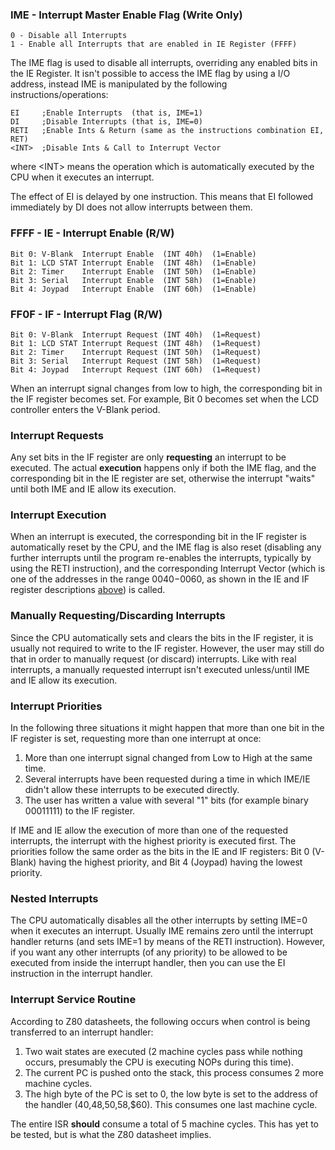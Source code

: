 ### IME - Interrupt Master Enable Flag (Write Only)

```
0 - Disable all Interrupts
1 - Enable all Interrupts that are enabled in IE Register (FFFF)
```

The IME flag is used to disable all interrupts, overriding any enabled
bits in the IE Register. It isn't possible to access the IME flag by
using a I/O address, instead IME is manipulated by
the following instructions/operations:

```
EI     ;Enable Interrupts  (that is, IME=1)
DI     ;Disable Interrupts (that is, IME=0)
RETI   ;Enable Ints & Return (same as the instructions combination EI, RET)
<INT>  ;Disable Ints & Call to Interrupt Vector
```

where \<INT\> means the operation which is automatically executed by the
CPU when it executes an interrupt.

The effect of EI is delayed by one instruction. This means that EI
followed immediately by DI does not allow interrupts between them.

### FFFF - IE - Interrupt Enable (R/W)

```
Bit 0: V-Blank  Interrupt Enable  (INT 40h)  (1=Enable)
Bit 1: LCD STAT Interrupt Enable  (INT 48h)  (1=Enable)
Bit 2: Timer    Interrupt Enable  (INT 50h)  (1=Enable)
Bit 3: Serial   Interrupt Enable  (INT 58h)  (1=Enable)
Bit 4: Joypad   Interrupt Enable  (INT 60h)  (1=Enable)
```

### FF0F - IF - Interrupt Flag (R/W)

```
Bit 0: V-Blank  Interrupt Request (INT 40h)  (1=Request)
Bit 1: LCD STAT Interrupt Request (INT 48h)  (1=Request)
Bit 2: Timer    Interrupt Request (INT 50h)  (1=Request)
Bit 3: Serial   Interrupt Request (INT 58h)  (1=Request)
Bit 4: Joypad   Interrupt Request (INT 60h)  (1=Request)
```

When an interrupt signal changes from low to high, the
corresponding bit in the IF register becomes set. For example, Bit 0
becomes set when the LCD controller enters the V-Blank period.

### Interrupt Requests

Any set bits in the IF register are only **requesting** an interrupt to be
executed. The actual **execution** happens only if both the IME flag, and
the corresponding bit in the IE register are set, otherwise the
interrupt "waits" until both IME and IE allow its execution.

### Interrupt Execution

When an interrupt is executed, the corresponding bit in the IF
register is automatically reset by the CPU, and the IME flag
is also reset (disabling any further interrupts until the program
re-enables the interrupts, typically by using the RETI instruction), and
the corresponding Interrupt Vector (which is one of the addresses in the range
$0040-$0060, as shown in the IE and IF register descriptions [above](#ffff---ie---interrupt-enable-rw)) is
called.

### Manually Requesting/Discarding Interrupts

Since the CPU automatically sets and clears the bits in the IF register, it
is usually not required to write to the IF register. However, the user
may still do that in order to manually request (or discard) interrupts.
Like with real interrupts, a manually requested interrupt isn't executed
unless/until IME and IE allow its execution.

### Interrupt Priorities

In the following three situations it might happen that more than one bit in the IF register is set, requesting more than one interrupt at once:

1. More than one interrupt signal changed from Low to High at the same time.
2. Several interrupts have been requested during a time in which IME/IE didn't allow these interrupts to be executed directly.
3. The user has written a value with several "1" bits (for example binary 00011111) to the IF register. 

If IME and IE allow the execution of more than one of the
requested interrupts, the interrupt with the highest priority
is executed first. The priorities follow the same order as the bits in the IE
and IF registers: Bit 0 (V-Blank) having the highest priority, and Bit 4
(Joypad) having the lowest priority.

### Nested Interrupts

The CPU automatically disables all the other interrupts by setting IME=0
when it executes an interrupt. Usually IME remains zero until the
interrupt handler returns (and sets IME=1 by means of the RETI instruction).
However, if you want any other interrupts (of any priority)
to be allowed to be executed from inside the interrupt
handler, then you can use the EI instruction in the interrupt
handler.

### Interrupt Service Routine

According to Z80 datasheets, the following occurs when control is being
transferred to an interrupt handler:

1. Two wait states are executed (2 machine cycles pass while nothing
occurs, presumably the CPU is executing NOPs during this time).
2. The current PC is pushed onto the stack, this process consumes 2 more
machine cycles.
3. The high byte of the PC is set to 0, the low byte is set to the
address of the handler ($40,$48,$50,$58,$60). This consumes one
last machine cycle.

The entire ISR **should** consume a total of 5 machine cycles. This has
yet to be tested, but is what the Z80 datasheet implies.

